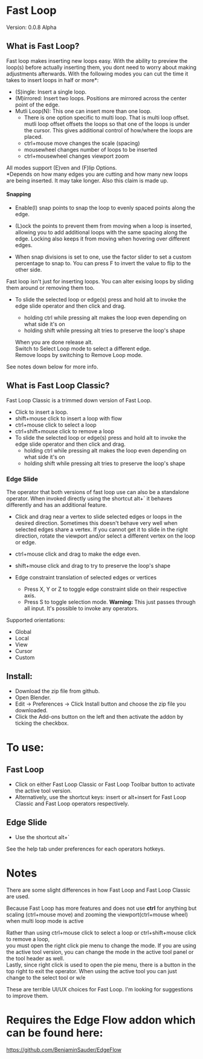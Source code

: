 # Fast Loop
Version: 0.0.8 Alpha

## What is Fast Loop?
Fast loop makes inserting new loops easy. With the ability to preview the loop(s) before actually inserting them, you dont need to worry about making adjustments afterwards.
With the following modes you can cut the time it takes to insert loops in half or more*:  
* (S)ingle: Insert a single loop.
* (M)irrored: Insert two loops. Positions are mirrored across the center point of the edge.
* Mutli Loop(N): This one can insert more than one loop.
  * There is one option specific to multi loop. That is multi loop offset.  
mutli loop offset offsets the loops so that one of the loops is under the cursor. This gives additional control of how/where the loops are placed.  
  * ctrl+mouse move changes the scale (spacing)
  * mousewheel changes number of loops to be inserted
  * ctrl+mousewheel changes viewport zoom
 
All modes support (E)ven and (F)lip Options.  
*Depends on how many edges you are cutting and how many new loops are being inserted. It may take longer. Also this claim is made up.

#### Snapping ####
* Enable(I) snap points to snap the loop to evenly spaced points along the edge.  
* (L)ock the points to prevent them from moving when a loop is inserted, allowing you to add additional loops with the same spacing along the edge.
Locking also keeps it from moving when hovering over different edges.

* When snap divisions is set to one, use the factor slider to set a custom percentage to snap to. You can press F to invert the value to flip to the other side.

Fast loop isn't just for inserting loops. You can alter exising loops by sliding them around or removing them too.    
* To slide the selected loop or edge(s) press and hold alt to invoke the edge slide operator and then click and drag. 
  * holding ctrl while pressing alt makes the loop even depending on what side it's on 
  * holding shift while pressing alt tries to preserve the loop's shape
  
  When you are done release alt.  
Switch to Select Loop mode to select a different edge.  
Remove loops by switching to Remove Loop mode.

See notes down below for more info.

## What is Fast Loop Classic?
Fast Loop Classic is a trimmed down version of Fast Loop.
* Click to insert a loop.
* shift+mouse click to insert a loop with flow
* ctrl+mouse click to select a loop
* ctrl+shift+mouse click to remove a loop
* To slide the selected loop or edge(s) press and hold alt to invoke the edge slide operator and then click and drag. 
  * holding ctrl while pressing alt makes the loop even depending on what side it's on 
  * holding shift while pressing alt tries to preserve the loop's shape
  
 ### Edge Slide
The operator that both versions of fast loop use can also be a standalone operator.
 When invoked directly using the shortcut alt+` it behaves differently and has an additional feature.  
 * Click and drag near a vertex to slide selected edges or loops in the desired direction. Sometimes this doesn't behave very well when selected edges share a vertex. 
 If you cannot get it to slide in the right direction, rotate the viewport and/or select a different vertex on the loop or edge.  
 * ctrl+mouse click and drag to make the edge even.
 * shift+mouse click and drag to try to preserve the loop's shape
 
 * Edge constraint translation of selected edges or vertices
   * Press X, Y or Z to toggle edge constraint slide on their respective axis.
   * Press S to toggle selection mode.  **Warning:** This just passes through all input. It's possible to invoke any operators.  
   
 Supported orientations:
 * Global
 * Local
 * View
 * Cursor
 * Custom
 
## Install:
* Download the zip file from github.
* Open Blender.
* Edit -> Preferences -> Click Install button and choose the zip file you downloaded.
* Click the Add-ons button on the left and then activate the addon by ticking the checkbox.

# To use:
## Fast Loop
* Click on either Fast Loop Classic or Fast Loop Toolbar button to activate the active tool version.
* Alternatively, use the shortcut keys: insert or alt+insert for Fast Loop Classic and Fast Loop operators respectively. 

## Edge Slide
* Use the shortcut alt+`

See the help tab under preferences for each operators hotkeys.

# Notes
There are some slight differences in how Fast Loop and Fast Loop Classic are used.  
  
  Because Fast Loop has more features and does not use **ctrl** for anything but scaling (ctrl+mouse move) and zooming the viewport(ctrl+mouse wheel) when multi loop mode is active  
    
  Rather than using ctrl+mouse click to select a loop or ctrl+shift+mouse click to remove a loop,   
  you must open the right click pie menu to change the mode.
  If you are using the active tool version, you can change the mode in the active tool panel or the tool header as well.  
  Lastly, since right click is used to open the pie menu, there is a button in the top right to exit the operator. When using the active tool you can just change to the select tool or w/e  
    
  These are terrible UI/UX choices for Fast Loop. I'm looking for suggestions to improve them.
  
  # Requires the Edge Flow addon which can be found here:
https://github.com/BenjaminSauder/EdgeFlow
